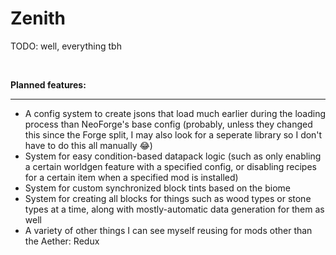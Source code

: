 # Zenith

TODO: well, everything tbh

<br>

**Planned features:**

---

- A config system to create jsons that load much earlier during the loading process than NeoForge's base config (probably, unless they changed this since the Forge split, I may also look for a seperate library so I don't have to do this all manually :joy:)
- System for easy condition-based datapack logic (such as only enabling a certain worldgen feature with a specified config, or disabling recipes for a certain item when a specified mod is installed)
- System for custom synchronized block tints based on the biome
- System for creating all blocks for things such as wood types or stone types at a time, along with mostly-automatic data generation for them as well
- A variety of other things I can see myself reusing for mods other than the Aether: Redux
